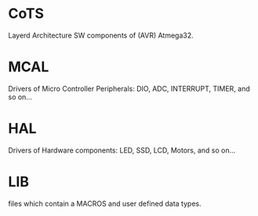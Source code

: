 # CoTS
Layerd Architecture SW components of (AVR) Atmega32.
# MCAL
Drivers of Micro Controller Peripherals:
    DIO, ADC, INTERRUPT, TIMER, and so on...
# HAL
Drivers of Hardware components:
    LED, SSD, LCD, Motors, and so on...
# LIB
files which contain a MACROS and user defined data types.
  
